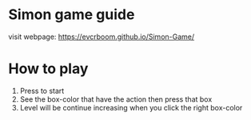 # Simon game guide
visit webpage: https://evcrboom.github.io/Simon-Game/
# How to play
1. Press to start
2. See the box-color that have the action then press that box
3. Level will be continue increasing when you click the right box-color  
